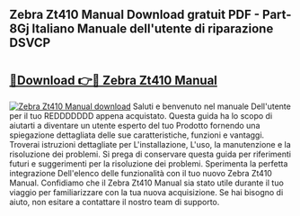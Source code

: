 ## Zebra Zt410 Manual Download gratuit PDF - Part-8Gj Italiano Manuale dell'utente di riparazione DSVCP

# <h2><a href="http://dfepu95.blite.top/?on=Zebra+Zt410+Manual">🔗Download 👉🔴 Zebra Zt410 Manual</a></h2>

[![Zebra Zt410 Manual download](https://i.imgur.com/lujVjoI.png)](http://dfepu95.blite.top/?on=Zebra+Zt410+Manual)
Saluti e benvenuto nel manuale Dell'utente per il tuo REDDDDDDD appena acquistato. Questa guida ha lo scopo di aiutarti a diventare un utente esperto del tuo Prodotto fornendo una spiegazione dettagliata delle sue caratteristiche, funzioni e vantaggi. Troverai istruzioni dettagliate per L'installazione, L'uso, la manutenzione e la risoluzione dei problemi. Si prega di conservare questa guida per riferimenti futuri e suggerimenti per la risoluzione dei problemi. Sperimenta la perfetta integrazione Dell'elenco delle funzionalità con il tuo nuovo Zebra Zt410 Manual. Confidiamo che il Zebra Zt410 Manual sia stato utile durante il tuo viaggio per familiarizzare con la tua nuova acquisizione. Se hai bisogno di aiuto, non esitare a contattare il nostro team di supporto.
